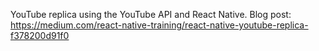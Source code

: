 YouTube replica using the YouTube API and React Native. 
Blog post: https://medium.com/react-native-training/react-native-youtube-replica-f378200d91f0
